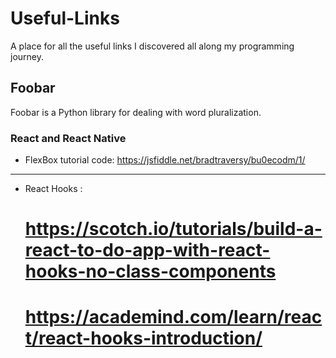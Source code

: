 # Useful-Links
A place for all the useful links I discovered all along my programming journey.

## Foobar

Foobar is a Python library for dealing with word pluralization.

### React and React Native

* FlexBox tutorial code: https://jsfiddle.net/bradtraversy/bu0ecodm/1/
----------------------------------------------------------------------

* React Hooks : 
	# https://scotch.io/tutorials/build-a-react-to-do-app-with-react-hooks-no-class-components
	# https://academind.com/learn/react/react-hooks-introduction/
